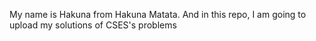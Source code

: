 My name is Hakuna from Hakuna Matata. And in this repo, I am going to upload my solutions of CSES's problems
